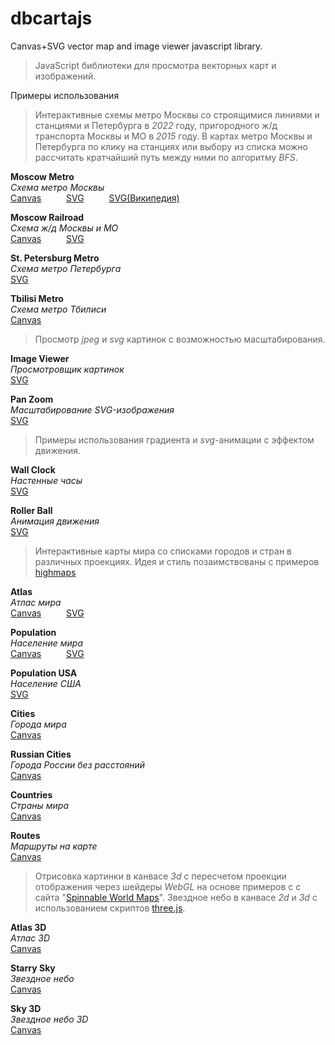 # dbcartajs
Canvas+SVG vector map and image viewer javascript library.
> JavaScript библиотеки для просмотра векторных карт и изображений.

Примеры использования

> Интерактивные схемы метро Москвы со строящимися линиями и станциями и Петербурга в <i>2022</i> году, 
пригородного ж/д транспорта Москвы и МО в <i>2015</i> году.
В картах метро Москвы и Петербурга по клику на станциях или выбору из списка можно рассчитать кратчайший путь между ними по алгоритму <i>BFS</i>. 

**Moscow Metro**  
*Схема метро Москвы*  
[Canvas](https://egaxegax.github.io/dbcartajs/mosmetro.html) &emsp; &emsp; 
[SVG](https://egaxegax.github.io/dbcartajs/svg/mosmetro.html) &emsp; &emsp; 
[SVG(Википедия)](https://egaxegax.github.io/dbcartajs/svg/mosmetro2.html)

**Moscow Railroad**  
*Схема ж/д Москвы и МО*  
[Canvas](https://egaxegax.github.io/dbcartajs/mosrails.html) &emsp; &emsp; 
[SVG](https://egaxegax.github.io/dbcartajs/svg/mosrails.html)

**St. Petersburg Metro**  
*Схема метро Петербурга*  
[SVG](https://egaxegax.github.io/dbcartajs/svg/metrospb.html) &emsp; &emsp;

**Tbilisi Metro**  
*Схема метро Тбилиси*  
[Canvas](https://egaxegax.github.io/dbcartajs/metro-tbilisi.html)

> Просмотр *jpeg* и *svg* картинок с возможностью масштабирования.

**Image Viewer**  
*Просмотровщик картинок*  
[SVG](https://egaxegax.github.io/dbcartajs/svg/imgviewer.html) &emsp; &emsp; 

**Pan Zoom**  
*Масштабирование SVG-изображения*  
[SVG](https://egaxegax.github.io/dbcartajs/svg/panzoom.html) &emsp; &emsp; 

> Примеры использования градиента и *svg*-анимации с эффектом движения.

**Wall Clock**  
*Настенные часы*  
[SVG](https://egaxegax.github.io/dbcartajs/svg/clock.html) &emsp; &emsp;

**Roller Ball**  
*Анимация движения*  
[SVG](https://egaxegax.github.io/dbcartajs/svg/rollerball.html) &emsp; &emsp;  

> Интерактивные карты мира со списками городов и стран в различных проекциях. 
Идея и стиль позаимствованы с примеров <a href="http://www.highcharts.com/maps/demo">highmaps</a> 

**Atlas**  
*Атлас мира*  
[Canvas](https://egaxegax.github.io/dbcartajs/atlas.html) &emsp; &emsp; 
[SVG](https://egaxegax.github.io/dbcartajs/svg/atlas.html)

**Population**  
*Население мира*  
[Canvas](https://egaxegax.github.io/dbcartajs/usemap.html) &emsp; &emsp; 
[SVG](https://egaxegax.github.io/dbcartajs/svg/usemap.html)

**Population USA**  
*Население США*  
[SVG](https://egaxegax.github.io/dbcartajs/svg/us.html) &emsp; &emsp; 

**Cities**  
*Города мира*  
[Canvas](https://egaxegax.github.io/dbcartajs/cities.html)

**Russian Cities**  
*Города России без расстояний*  
[Canvas](https://egaxegax.github.io/dbcartajs/russ.html)

**Countries**  
*Страны мира*  
 [Canvas](https://egaxegax.github.io/dbcartajs/countries.html)

**Routes**  
*Маршруты на карте*  
[Canvas](https://egaxegax.github.io/dbcartajs/merc.html)

> Отрисовка картинки в канвасе <i>3d</i> с пересчетом проекции отображения через шейдеры <i>WebGL</i> на основе примеров с с сайта "<a href="http://vcg.isti.cnr.it/~tarini/spinnableworldmaps/">Spinnable World Maps</a>". 
> Звездное небо в канвасе <i>2d</i> и <i>3d</i> с использованием скриптов <a href="https://github.com/mrdoob/three.js">three.js</a>.

**Atlas 3D**  
*Атлас 3D*  
[Canvas](https://egaxegax.github.io/dbcartajs/map3d.html)

**Starry Sky**  
*Звездное небо*  
[Canvas](https://egaxegax.github.io/dbcartajs/starry.html)

**Sky 3D**  
*Звездное небо 3D*  
[Canvas](https://egaxegax.github.io/dbcartajs/sky3d.html)
